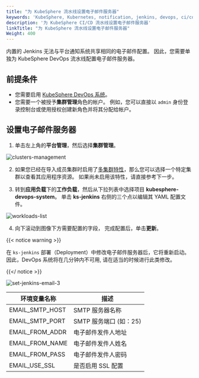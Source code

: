 ```yaml
---
title: "为 KubeSphere 流水线设置电子邮件服务器"
keywords: 'KubeSphere, Kubernetes, notification, jenkins, devops, ci/cd, pipeline, email server'
description: '为 KubeSphere CI/CD 流水线设置电子邮件服务器'
linkTitle: "为 KubeSphere 流水线设置电子邮件服务器"
Weight: 400
---
```



内置的 Jenkins 无法与平台通知系统共享相同的电子邮件配置。 因此，您需要单独为 KubeSphere DevOps 流水线配置电子邮件服务器。
## 前提条件

- 您需要启用 [KubeSphere DevOps 系统](../../../pluggable-components/devops/)。
- 您需要一个被授予**集群管理**角色的帐户。 例如，您可以直接以 `admin` 身份登录控制台或使用授权创建新角色并将其分配给帐户。

## 设置电子邮件服务器

1. 单击左上角的**平台管理**，然后选择**集群管理**。

![clusters-management](/images/docs/devops-user-guide-zh/jenkins-email-zh/clusters-management.png)

2. 如果您已经在导入成员集群时启用了[多集群特性](../../../multicluster-management)，那么您可以选择一个特定集群以查看其应用程序资源。 如果尚未启用该特性，请直接参考下一步。

3. 转到**应用负载**下的**工作负载**，然后从下拉列表中选择项目 **kubesphere-devops-system**。 单击 **ks-jenkins** 右侧的三个点以编辑其 YAML 配置文件。

![workloads-list](/images/docs/devops-user-guide-zh/jenkins-email-zh/workloads-list.png)

4. 向下滚动到图像下方需要配置的字段， 完成配置后，单击**更新**。

{{< notice warning >}}

在 `ks-jenkins` 部署（Deployment）中修改电子邮件服务器后，它将重新启动。 因此，DevOps 系统将在几分钟内不可用, 请在适当的时候进行此类修改。

{{</ notice >}}

![set-jenkins-email-3](/images/docs/devops-user-guide-zh/jenkins-email-zh/set-jenkins-email.png)

| 环境变量名称 | 描述 |
|---|---|
|EMAIL\_SMTP\_HOST | SMTP 服务器名称 |
|EMAIL\_SMTP\_PORT | SMTP 服务端口 (如：25)  |
|EMAIL\_FROM\_ADDR | 电子邮件发件人地址 |
|EMAIL\_FROM\_NAME | 电子邮件发件人姓名 |
|EMAIL\_FROM\_PASS | 电子邮件发件人密码 |
|EMAIL\_USE\_SSL | 是否启用 SSL 配置 |
